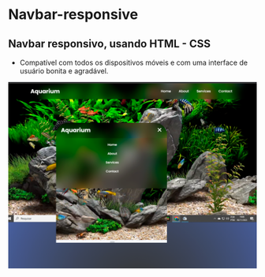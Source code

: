 # Navbar-responsive
## Navbar responsivo, usando HTML - CSS 
- Compatível com todos os dispositivos móveis e com uma interface de usuário bonita e agradável.

![imagens ai galelia](https://raw.githubusercontent.com/Ivanctga/Navbar-responsive/main/aquarium.png)

